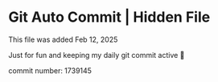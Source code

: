 # Git Auto Commit | Hidden File

This file was added Feb 12, 2025

Just for fun and keeping my daily git commit active 🤪

commit number: 1739145
